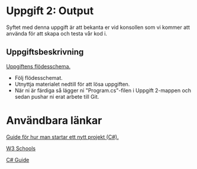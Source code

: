 # Uppgift 2: Output

Syftet med denna uppgift är att bekanta er vid konsollen som vi kommer att använda för att skapa och testa vår kod i. 

## Uppgiftsbeskrivning

[Uppgiftens flödesschema.](output.pdf)

* Följ flödesschemat. 
* Utnyttja materialet nedtill för att lösa uppgiften.
* När ni är färdiga så lägger ni "Program.cs"-filen i Uppgift 2-mappen och sedan pushar ni erat arbete till Git.


# Användbara länkar
[Guide för hur man startar ett nytt projekt (C#).](../guide-för-nya-projekt.pdf)

[W3 Schools](https://www.w3schools.com/cs/cs_output.php?authuser=1)

[C# Guide](https://csharp.progdocs.se/grundlaggande/operatorer)

